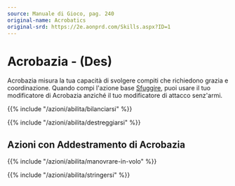 ```yaml
---
source: Manuale di Gioco, pag. 240
original-name: Acrobatics
original-srd: https://2e.aonprd.com/Skills.aspx?ID=1
---
```


# Acrobazia - (Des)

Acrobazia misura la tua capacità di svolgere compiti che richiedono grazia e
coordinazione. Quando compi l'azione base [Sfuggire](/azioni/base/sfuggire),
puoi usare il tuo modificatore di Acrobazia anziché il tuo modificatore di
attacco senz'armi.

{{% include "/azioni/abilita/bilanciarsi" %}}

{{% include "/azioni/abilita/destreggiarsi" %}}

## Azioni con Addestramento di Acrobazia

{{% include "/azioni/abilita/manovrare-in-volo" %}}

{{% include "/azioni/abilita/stringersi" %}}
